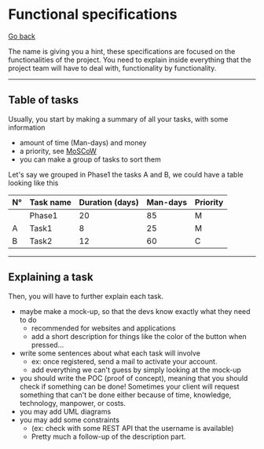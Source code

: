 # Functional specifications

[Go back](../index.md#specifications)

The name is giving you a hint, these specifications are focused on the functionalities of the project. You need to explain inside everything that the project team will have to deal with, functionality by functionality.

<hr class="sl">

## Table of tasks

Usually, you start by making a summary of all your tasks, with some information

* amount of time (Man-days) and money
* a priority, see [MoSCoW](../tools/moscow.md)
* you can make a group of tasks to sort them

Let's say we grouped in Phase1 the tasks A and B, we could have a table looking like this

| N°| Task name | Duration (days) | Man-days | Priority |
| ------ | ------ | ------ | ------ | ------ |
|   | Phase1 | 20 | 85 | M |
| A | Task1	 | 8 | 25 | M |
| B | Task2 | 12 | 60 | C |

<hr class="sr">

## Explaining a task

Then, you will have to further explain each task.

* maybe make a mock-up, so that the devs know exactly what they need to do
  * recommended for websites and applications
  * add a short description for things like the color of the button when pressed...
* write some sentences about what each task will involve
  * ex: once registered, send a mail to activate your account.
  * add everything we can't guess by simply looking at the mock-up
* you should write the POC (proof of concept), meaning that you should check if something can be done! Sometimes your client will request something that can't be done either because of time, knowledge, technology, manpower, or costs.
* you may add UML diagrams
* you may add some constraints
  * (ex: check with some REST API that the username is available)
  * Pretty much a follow-up of the description part.